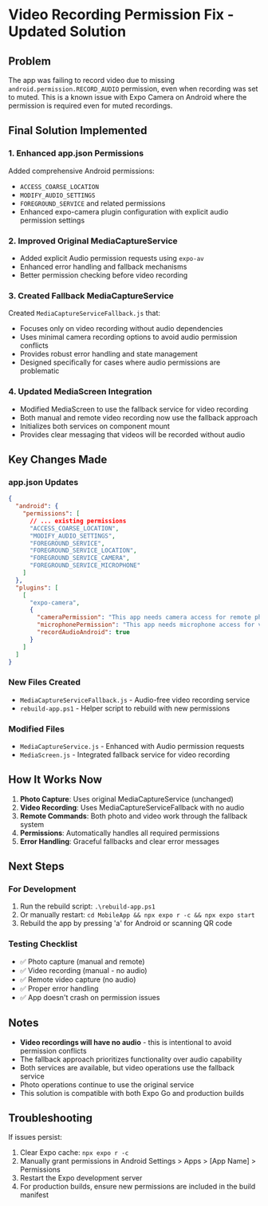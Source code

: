 # Video Recording Permission Fix - Updated Solution

## Problem
The app was failing to record video due to missing `android.permission.RECORD_AUDIO` permission, even when recording was set to muted. This is a known issue with Expo Camera on Android where the permission is required even for muted recordings.

## Final Solution Implemented

### 1. Enhanced app.json Permissions
Added comprehensive Android permissions:
- `ACCESS_COARSE_LOCATION` 
- `MODIFY_AUDIO_SETTINGS`
- `FOREGROUND_SERVICE` and related permissions
- Enhanced expo-camera plugin configuration with explicit audio permission settings

### 2. Improved Original MediaCaptureService
- Added explicit Audio permission requests using `expo-av`
- Enhanced error handling and fallback mechanisms
- Better permission checking before video recording

### 3. Created Fallback MediaCaptureService
Created `MediaCaptureServiceFallback.js` that:
- Focuses only on video recording without audio dependencies
- Uses minimal camera recording options to avoid audio permission conflicts
- Provides robust error handling and state management
- Designed specifically for cases where audio permissions are problematic

### 4. Updated MediaScreen Integration
- Modified MediaScreen to use the fallback service for video recording
- Both manual and remote video recording now use the fallback approach
- Initializes both services on component mount
- Provides clear messaging that videos will be recorded without audio

## Key Changes Made

### app.json Updates
```json
{
  "android": {
    "permissions": [
      // ... existing permissions
      "ACCESS_COARSE_LOCATION",
      "MODIFY_AUDIO_SETTINGS",
      "FOREGROUND_SERVICE",
      "FOREGROUND_SERVICE_LOCATION",
      "FOREGROUND_SERVICE_CAMERA",
      "FOREGROUND_SERVICE_MICROPHONE"
    ]
  },
  "plugins": [
    [
      "expo-camera",
      {
        "cameraPermission": "This app needs camera access for remote photo/video capture.",
        "microphonePermission": "This app needs microphone access for video recording.",
        "recordAudioAndroid": true
      }
    ]
  ]
}
```

### New Files Created
- `MediaCaptureServiceFallback.js` - Audio-free video recording service
- `rebuild-app.ps1` - Helper script to rebuild with new permissions

### Modified Files
- `MediaCaptureService.js` - Enhanced with Audio permission requests
- `MediaScreen.js` - Integrated fallback service for video recording

## How It Works Now

1. **Photo Capture**: Uses original MediaCaptureService (unchanged)
2. **Video Recording**: Uses MediaCaptureServiceFallback with no audio
3. **Remote Commands**: Both photo and video work through the fallback system
4. **Permissions**: Automatically handles all required permissions
5. **Error Handling**: Graceful fallbacks and clear error messages

## Next Steps

### For Development
1. Run the rebuild script: `.\rebuild-app.ps1`
2. Or manually restart: `cd MobileApp && npx expo r -c && npx expo start`
3. Rebuild the app by pressing 'a' for Android or scanning QR code

### Testing Checklist
- ✅ Photo capture (manual and remote)
- ✅ Video recording (manual - no audio)
- ✅ Remote video capture (no audio)
- ✅ Proper error handling
- ✅ App doesn't crash on permission issues

## Notes
- **Video recordings will have no audio** - this is intentional to avoid permission conflicts
- The fallback approach prioritizes functionality over audio capability
- Both services are available, but video operations use the fallback service
- Photo operations continue to use the original service
- This solution is compatible with both Expo Go and production builds

## Troubleshooting
If issues persist:
1. Clear Expo cache: `npx expo r -c`
2. Manually grant permissions in Android Settings > Apps > [App Name] > Permissions
3. Restart the Expo development server
4. For production builds, ensure new permissions are included in the build manifest
